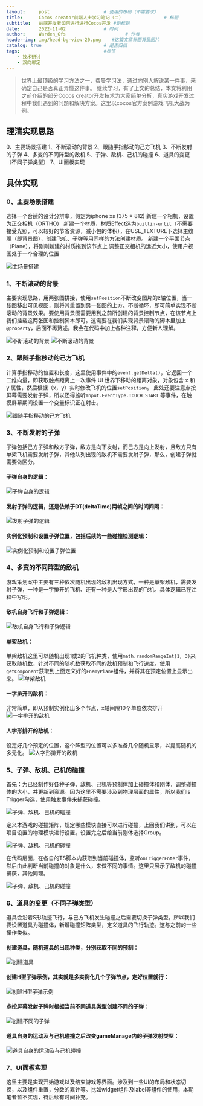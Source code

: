 ```yaml
---
layout:     post                    # 使用的布局（不需要改）
title:      Cocos creator前端人士学习笔记（二）               # 标题 
subtitle:   前端开发者如何进行进行Cocos开发 #副标题
date:       2022-11-02              # 时间
author:     Warden_Gfs                      # 作者
header-img: img/head-bg-view-20.png    #这篇文章标题背景图片
catalog: true                       # 是否归档
tags:                               #标签
    - 技术研讨
    - 双向绑定
---
```


> 世界上最顶级的学习方法之一，费曼学习法，通过向别人解说某一件事，来确定自己是否真正弄懂这件事。
继续学习，有了上文的总结，本文将利用之前介绍的部分Cocos creator开发技术为大家简单分析，真实游戏开发过程中我们遇到的问题和解决方案。这里以cocos官方案例游戏飞机大战为例。

## 理清实现思路
0、主要场景搭建
1、不断滚动的背景
2、跟随手指移动的己方飞机
3、不断发射的子弹
4、多变的不同阵型的敌机
5、子弹、敌机、己机的碰撞
6、道具的变更（不同子弹类型）
7、UI面板实现

## 具体实现
### 0、主要场景搭建
选择一个合适的设计分辨率，假定为iphone xs (375 * 812)
新建一个相机，设置为正交相机（ORTHO）
新建一个材质，材质Effect选为`builtin-unlit`（不需要接受光照，可以较好的节省资源，减小包的体积），在USE_TEXTURE下选择主纹理（即背景图），创建飞机、子弹等用同样的方法创建材质。
新建一个平面节点（Plane），将刚刚新建的材质拖到该节点上
调整正交相机的远近大小，使用户视图处于一个合理的位置

![主场景搭建](/img/20221102-1/img1.png)

### 1、不断滚动的背景
主要实现思路，用两张图拼接，使用`setPosition`不断改变图片的z轴位置，当一张图移出可见视图，则将其重置到另一张图的上方。不断循环，即可简单实现不断滚动的背景效果。要使用背景图需要用到之前所创建的背景控制节点，在该节点上我们挂载这两张图和控制脚本即可。这需要在我们实现背景滚动的脚本里加上`@property`，后面不再赘述。我会在代码中加上各种注释，方便新人理解。

![不断滚动的背景](/img/20221102-1/img2.png)
![不断滚动的背景](/img/20221102-1/img3.png)


### 2、跟随手指移动的己方飞机
计算手指移动的位置和长度，这里使用事件中的`event.getDelta()`，它返回一个二维向量，即获取触点距离上一次事件 UI 世界下移动的距离对象，对象包含 x 和 y 属性，然后根据（x，y）实时修改飞机的位置`setPosition`。
此处还要注意点按屏幕需要发射子弹，所以还得监听`Input.EventType.TOUCH_START` 等事件，在触摸屏幕期间设置一个变量标识正在射击。

![跟随手指移动的己方飞机](/img/20221102-1/img4.png)

### 3、不断发射的子弹
子弹包括己方子弹和敌方子弹，敌方是向下发射，而己方是向上发射，且敌方只有单架飞机需要发射子弹，其他队列出现的敌机不需要发射子弹，那么，创建子弹就需要做区分。
#### 子弹自身的逻辑：
![子弹自身的逻辑](/img/20221102-1/img5.png)
#### 发射子弹的逻辑，还是依赖于DT(deltaTime)两帧之间的时间间隔：
![发射子弹的逻辑](/img/20221102-1/img6.png)
#### 实例化预制和设置子弹位置，包括后续的一些碰撞检测逻辑：
![实例化预制和设置子弹位置](/img/20221102-1/img7.png)

### 4、多变的不同阵型的敌机
游戏策划案中主要有三种依次随机出现的敌机出现方式，一种是单架敌机，需要发射子弹，一种是一字排开的飞机、还有一种是人字形出现的飞机。具体逻辑已在注释中写明。

#### 敌机自身飞行和子弹逻辑：
![敌机自身飞行和子弹逻辑](/img/20221102-1/img8.png)

#### 单架敌机：
单架敌机这里可以随机出现1或2的飞机种类，使用`math.randomRangeInt(1, 3)`来获取随机数，针对不同的随机数获取不同的敌机预制和飞行速度。使用`getComponent`获取到上面定义好的`EnemyPlane`组件，并将其在预定位置上显示出来。
![单架敌机](/img/20221102-1/img9.png)
#### 一字排开的敌机：
非常简单，即从预制实例化出多个节点，x轴间隔10个单位依次排开
![一字排开的敌机](/img/20221102-1/img10.png)
#### 人字形排开的敌机：
设定好几个预定的位置，这个阵型的位置可以多准备几个随机显示，以提高随机的多元化。
![人字形排开的敌机](/img/20221102-1/img11.png)

### 5、子弹、敌机、己机的碰撞
首先：为已经制作好各种子弹、敌机、己机等预制体加上碰撞体和刚体，调整碰撞体的大小，并更新到资源。因为这里不需要涉及到物理层面的属性，所以我们Is Trigger勾选，使用触发事件来捕获碰撞。


![子弹、敌机、己机的碰撞](/img/20221102-1/img12.png)

定义本游戏的碰撞矩阵，规定哪些模块直接可以进行碰撞，上回我们讲到，可以在项目设置的物理模块进行设置。设置完之后给当前刚体选择Group。

![子弹、敌机、己机的碰撞](/img/20221102-1/img13.png)

在代码层面，在各自的TS脚本内获取到当前碰撞体，监听`onTriggerEnter`事件，然后由此判断当前碰撞的对象是什么，来做不同的事情。这里只展示了敌机的碰撞捕获，其他同理。


![子弹、敌机、己机的碰撞](/img/20221102-1/img14.png)

### 6、道具的变更（不同子弹类型）
道具会沿着S形轨迹飞行，与己方飞机发生碰撞之后需要切换子弹类型。所以我们要设置道具为碰撞体，新增碰撞矩阵类型，定义道具的飞行轨迹。这与之前的一些操作类似。
#### 创建道具，随机道具的出现种类，分别获取不同的预制：
![创建道具](/img/20221102-1/img15.png)

#### 创建H型子弹示例，其实就是多实例化几个子弹节点，定好位置就行：
![创建H型子弹示例](/img/20221102-1/img16.png)
#### 点按屏幕发射子弹时根据当前不同道具类型创建不同的子弹：
![创建不同的子弹](/img/20221102-1/img17.png)
#### 道具自身的运动及与己机碰撞之后改变gameManage内的子弹发射类型：
![道具自身的运动及与己机碰撞](/img/20221102-1/img18.png)
### 7、UI面板实现
这里主要是实现开始游戏以及结束游戏等界面。涉及到一些UI的布局和状态切换，以及组件重置，分数的累计等。比如widget组件及label等组件的使用，本期笔者暂不实现，待后续有时间补充。

